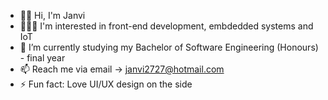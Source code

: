 
- 👋🏽 Hi, I'm Janvi
- 👩🏾‍💻 I'm interested in front-end development, embdedded systems and IoT
- 🌱 I’m currently studying my Bachelor of Software Engineering (Honours) - final year
- 📫 Reach me via email -> janvi2727@hotmail.com
- ⚡ Fun fact: Love UI/UX design on the side
